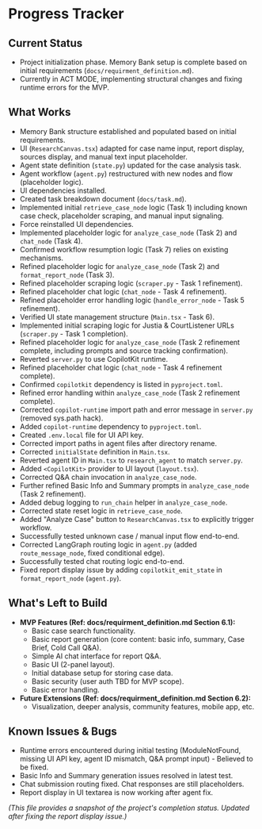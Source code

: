 # Progress Tracker

## Current Status

*   Project initialization phase. Memory Bank setup is complete based on initial requirements (`docs/requirment_definition.md`).
*   Currently in ACT MODE, implementing structural changes and fixing runtime errors for the MVP.

## What Works

*   Memory Bank structure established and populated based on initial requirements.
*   UI (`ResearchCanvas.tsx`) adapted for case name input, report display, sources display, and manual text input placeholder.
*   Agent state definition (`state.py`) updated for the case analysis task.
*   Agent workflow (`agent.py`) restructured with new nodes and flow (placeholder logic).
*   UI dependencies installed.
*   Created task breakdown document (`docs/task.md`).
*   Implemented initial `retrieve_case_node` logic (Task 1) including known case check, placeholder scraping, and manual input signaling.
*   Force reinstalled UI dependencies.
*   Implemented placeholder logic for `analyze_case_node` (Task 2) and `chat_node` (Task 4).
*   Confirmed workflow resumption logic (Task 7) relies on existing mechanisms.
*   Refined placeholder logic for `analyze_case_node` (Task 2) and `format_report_node` (Task 3).
*   Refined placeholder scraping logic (`scraper.py` - Task 1 refinement).
*   Refined placeholder chat logic (`chat_node` - Task 4 refinement).
*   Refined placeholder error handling logic (`handle_error_node` - Task 5 refinement).
*   Verified UI state management structure (`Main.tsx` - Task 6).
*   Implemented initial scraping logic for Justia & CourtListener URLs (`scraper.py` - Task 1 completion).
*   Refined placeholder logic for `analyze_case_node` (Task 2 refinement complete, including prompts and source tracking confirmation).
*   Reverted `server.py` to use CopilotKit runtime.
*   Refined placeholder chat logic (`chat_node` - Task 4 refinement complete).
*   Confirmed `copilotkit` dependency is listed in `pyproject.toml`.
*   Refined error handling within `analyze_case_node` (Task 2 refinement complete).
*   Corrected `copilot-runtime` import path and error message in `server.py` (removed sys.path hack).
*   Added `copilot-runtime` dependency to `pyproject.toml`.
*   Created `.env.local` file for UI API key.
*   Corrected import paths in agent files after directory rename.
*   Corrected `initialState` definition in `Main.tsx`.
*   Reverted agent ID in `Main.tsx` to `research_agent` to match `server.py`.
*   Added `<CopilotKit>` provider to UI layout (`layout.tsx`).
*   Corrected Q&A chain invocation in `analyze_case_node`.
*   Further refined Basic Info and Summary prompts in `analyze_case_node` (Task 2 refinement).
*   Added debug logging to `run_chain` helper in `analyze_case_node`.
*   Corrected state reset logic in `retrieve_case_node`.
*   Added "Analyze Case" button to `ResearchCanvas.tsx` to explicitly trigger workflow.
*   Successfully tested unknown case / manual input flow end-to-end.
*   Corrected LangGraph routing logic in `agent.py` (added `route_message_node`, fixed conditional edge).
*   Successfully tested chat routing logic end-to-end.
*   Fixed report display issue by adding `copilotkit_emit_state` in `format_report_node` (`agent.py`).

## What's Left to Build

*   **MVP Features (Ref: docs/requirment_definition.md Section 6.1):**
    *   Basic case search functionality.
    *   Basic report generation (core content: basic info, summary, Case Brief, Cold Call Q&A).
    *   Simple AI chat interface for report Q&A.
    *   Basic UI (2-panel layout).
    *   Initial database setup for storing case data.
    *   Basic security (user auth TBD for MVP scope).
    *   Basic error handling.
*   **Future Extensions (Ref: docs/requirment_definition.md Section 6.2):**
    *   Visualization, deeper analysis, community features, mobile app, etc.

## Known Issues & Bugs

*   Runtime errors encountered during initial testing (ModuleNotFound, missing UI API key, agent ID mismatch, Q&A prompt input) - Believed to be fixed.
*   Basic Info and Summary generation issues resolved in latest test.
*   Chat submission routing fixed. Chat responses are still placeholders.
*   Report display in UI textarea is now working after agent fix.

*(This file provides a snapshot of the project's completion status. Updated after fixing the report display issue.)*
